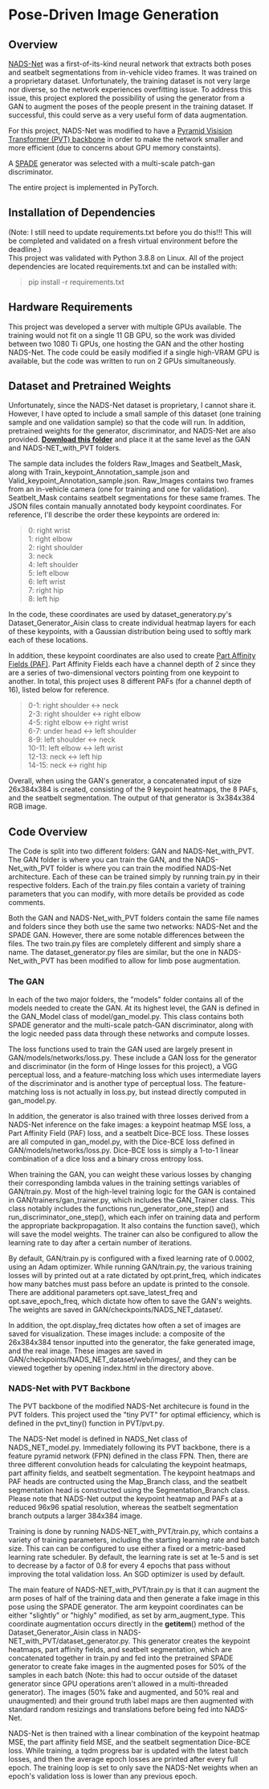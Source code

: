 # Pose-Driven Image Generation

## Overview
[NADS-Net](https://arxiv.org/abs/1910.03695) was a first-of-its-kind neural network that extracts both poses and seatbelt segmentations from in-vehicle video frames.  It was trained on a proprietary dataset.  Unfortunately, the training dataset is not very large nor diverse, so the network experiences overfitting issue.  To address this issue, this project explored the possibility of using the generator from a GAN to augment the poses of the people present in the training dataset.  If successful, this could serve as a very useful form of data augmentation.

For this project, NADS-Net was modified to have a [Pyramid Visision Transformer (PVT) backbone](https://arxiv.org/abs/2102.12122) in order to make the network smaller and more efficient (due to concerns about GPU memory constaints).

A [SPADE](https://arxiv.org/abs/1903.07291) generator was selected with a multi-scale patch-gan discriminator.

The entire project is implemented in PyTorch.

## Installation of Dependencies
(Note: I still need to update requirements.txt before you do this!!!  This will be completed and validated on a fresh virtual environment before the deadline.)  
This project was validated with Python 3.8.8 on Linux.  All of the project dependencies are located requirements.txt and can be installed with:
> pip install -r requirements.txt

## Hardware Requirements
This project was developed a server with multiple GPUs available.  The training would not fit on a single 11 GB GPU, so the work was divided between two 1080 Ti GPUs, one hosting the GAN and the other hosting NADS-Net.  The code could be easily modified if a single high-VRAM GPU is available, but the code was written to run on 2 GPUs simultaneously.

## Dataset and Pretrained Weights
Unfortunately, since the NADS-Net dataset is proprietary, I cannot share it.  However, I have opted to include a small sample of this dataset (one training sample and one validation sample) so that the code will run.  In addition, pretrained weights for the generator, discriminator, and NADS-Net are also provided.
[**Download this folder**](https://iowa-my.sharepoint.com/:f:/g/personal/ssiemons_uiowa_edu/ErrJ0JpiEd1IhPPFgPk51HgBLgIX5qAyfgvOI0HlUlQweg?e=Y9gHxr) and place it at the same level as the GAN and NADS-NET_with_PVT folders.

The sample data includes the folders Raw_Images and Seatbelt_Mask, along with Train_keypoint_Annotation_sample.json and Valid_keypoint_Annotation_sample.json.  Raw_Images contains two frames from an in-vehicle camera (one for training and one for validation).  Seatbelt_Mask contains seatbelt segmentations for these same frames.  The JSON files contain manually annotated body keypoint coordinates.  For reference, I'll describe the order these keypoints are ordered in:
> 0: right wrist  
> 1: right elbow  
> 2: right shoulder  
> 3: neck  
> 4: left shoulder  
> 5: left elbow  
> 6: left wrist  
> 7: right hip  
> 8: left hip

In the code, these coordinates are used by dataset_generatory.py's Dataset_Generator_Aisin class to create individual heatmap layers for each of these keypoints, with a Gaussian distribution being used to softly mark each of these locations.

In addition, these keypoint coordinates are also used to create [Part Affinity Fields (PAF)](https://arxiv.org/abs/1611.08050).  Part Affinity Fields each have a channel depth of 2 since they are a series of two-dimensional vectors pointing from one keypoint to another.  In total, this project uses 8 different PAFs (for a channel depth of 16), listed below for reference.
> 0-1: right shoulder <-> neck  
> 2-3: right shoulder <-> right elbow  
> 4-5: right elbow <-> right wrist  
> 6-7: under head <-> left shoulder  
> 8-9: left shoulder <-> neck  
> 10-11: left elbow <-> left wrist  
> 12-13: neck <-> left hip  
> 14-15: neck <-> right hip

Overall, when using the GAN's generator, a concatenated input of size 26x384x384 is created, consisting of the 9 keypoint heatmaps, the 8 PAFs, and the seatbelt segmentation.  The output of that generator is 3x384x384 RGB image.

## Code Overview
The Code is split into two different folders: GAN and NADS-Net_with_PVT.  The GAN folder is where you can train the GAN, and the NADS-Net_with_PVT folder is where you can train the modified NADS-Net architecture.  Each of these can be trained simply by running train.py in their respective folders.  Each of the train.py files contain a variety of training parameters that you can modify, with more details be provided as code comments.

Both the GAN and NADS-Net_with_PVT folders contain the same file names and folders since they both use the same two networks: NADS-Net and the SPADE GAN.  However, there are some notable differences between the files.  The two train.py files are completely different and simply share a name.  The dataset_generator.py files are similar, but the one in NADS-Net_with_PVT has been modified to allow for limb pose augmentation.

### The GAN
In each of the two major folders, the "models" folder contains all of the models needed to create the GAN.  At its highest level, the GAN is defined in the GAN_Model class of model/gan_model.py.  This class contains both SPADE generator and the multi-scale patch-GAN discriminator, along with the logic needed pass data through these networks and compute losses.

The loss functions used to train the GAN used are largely present in GAN/models/networks/loss.py.  These include a GAN loss for the generator and discriminator (in the form of Hinge losses for this project), a VGG perceptual loss, and a feature-matching loss which uses intermediate layers of the discriminator and is another type of perceptual loss.  The feature-matching loss is not actually in loss.py, but instead directly computed in gan_model.py.

In addition, the generator is also trained with three losses derived from a NADS-Net inference on the fake images: a keypoint heatmap MSE loss, a Part Affinity Field (PAF) loss, and a seatbelt Dice-BCE loss.  These losses are all computed in gan_model.py, with the Dice-BCE loss defined in GAN/models/networks/loss.py.  Dice-BCE loss is simply a 1-to-1 linear combination of a dice loss and a binary cross entropy loss.

When training the GAN, you can weight these various losses by changing their corresponding lambda values in the training settings variables of GAN/train.py.  Most of the high-level training logic for the GAN is contained in GAN/trainers/gan_trainer.py, which includes the GAN_Trainer class.  This class notably includes the functions run_generator_one_step() and run_discriminator_one_step(), which each infer on training data and perform the appropriate backpropagation.  It also contains the function save(), which will save the model weights.  The trainer can also be configured to allow the learning rate to day after a certain number of iterations.

By default, GAN/train.py is configured with a fixed learning rate of 0.0002, using an Adam optimizer.  While running GAN/train.py, the various training losses will by printed out at a rate dictated by opt.print_freq, which indicates how many batches must pass before an update is printed to the console.  There are additional parameters opt.save_latest_freq and opt.save_epoch_freq, which dictate how often to save the GAN's weights.  The weights are saved in GAN/checkpoints/NADS_NET_dataset/.

In addition, the opt.display_freq dictates how often a set of images are saved for visualization.  These images include: a composite of the 26x384x384 tensor inputted into the generator, the fake generated image, and the real image.  These images are saved in GAN/checkpoints/NADS_NET_dataset/web/images/, and they can be viewed together by opening index.html in the directory above.


### NADS-Net with PVT Backbone
The PVT backbone of the modified NADS-Net architecure is found in the PVT folders.  This project used the "tiny PVT" for optimal efficiency, which is defined in the pvt_tiny() function in PVT/pvt.py.

The NADS-Net model is defined in NADS_Net class of NADS_NET_model.py.  Immediately following its PVT backbone, there is a feature pyramid network (FPN) defined in the class FPN.  Then, there are three different convolution heads for calculating the keypoint heatmaps, part affinity fields, and seatbelt segmentation.  The keypoint heatmaps and PAF heads are contructed using the Map_Branch class, and the seatbelt segmentation head is constructed using the Segmentation_Branch class.  Please note that NADS-Net output the keypoint heatmap and PAFs at a reduced 96x96 spatial resolution, whereas the seatbelt segmentation branch outputs a larger 384x384 image.

Training is done by running NADS-NET_with_PVT/train.py, which contains a variety of training parameters, including the starting learning rate and batch size.  This can can be configured to use either a fixed or a metric-based learning rate scheduler.  By default, the learning rate is set at 1e-5 and is set to decrease by a factor of 0.8 for every 4 epochs that pass without improving the total validation loss.  An SGD optimizer is used by default.

The main feature of NADS-NET_with_PVT/train.py is that it can augment the arm poses of half of the training data and then generate a fake image in this pose using the SPADE generator.  The arm keypoint coordinates can be either "slightly" or "highly" modified, as set by arm_augment_type.  This coordinate augmentation occurs directly in the __getitem__() method of the Dataset_Generator_Aisin class in NADS-NET_with_PVT/dataset_generator.py.  This generator creates the keypoint heatmaps, part affinity fields, and seatbelt segmentation, which are concatenated together in train.py and fed into the pretrained SPADE generator to create fake images in the augmented poses for 50% of the samples in each batch (Note: this had to occur outside of the dataset generator since GPU operations aren't allowed in a multi-threaded generator).  The images (50% fake and augmented, and 50% real and unaugmented) and their ground truth label maps are then augmented with standard random resizings and translations before being fed into NADS-Net.

NADS-Net is then trained with a linear combination of the keypoint heatmap MSE, the part affinity field MSE, and the seatbelt segmentation Dice-BCE loss.  While training, a tqdm progress bar is updated with the latest batch losses, and then the average epoch losses are printed after every full epoch.  The training loop is set to only save the NADS-Net weights when an epoch's validation loss is lower than any previous epoch.
